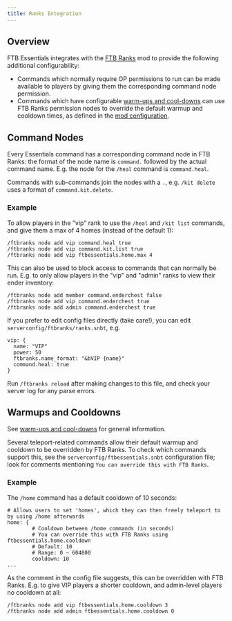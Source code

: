 ```yaml
---
title: Ranks Integration
---
```


## Overview

FTB Essentials integrates with the [FTB Ranks](/docs/mods/suite/Ranks) mod to provide the following additional configurability:

* Commands which normally require OP permissions to run can be made available to players by giving them the corresponding command node permission.
* Commands which have configurable [warm-ups and cool-downs](/docs/mods/suite/Essentials/Warmups_Cooldowns) can use FTB Ranks permission nodes to override the default warmup and cooldown times, as defined in the [mod configuration](/docs/mods/suite/Essentials/Configuration).

## Command Nodes

Every Essentials command has a corresponding command node in FTB Ranks: the format of the node name is `command.` followed by the actual command name. E.g. the node for the `/heal` command is `command.heal`.

Commands with sub-commands join the nodes with a `.`, e.g. `/kit delete` uses a format of `command.kit.delete`.

### Example

To allow players in the "vip" rank to use the `/heal` and `/kit list` commands, and give them a max of 4 homes (instead of the default 1):

```
/ftbranks node add vip command.heal true
/ftbranks node add vip command.kit.list true
/ftbranks node add vip ftbessentials.home.max 4
```

This can also be used to block access to commands that can normally be run. E.g. to only allow players in the "vip" and "admin" ranks to view their ender inventory:

```
/ftbranks node add member command.enderchest false
/ftbranks node add vip command.enderchest true
/ftbranks node add admin command.enderchest true
```

If you prefer to edit config files directly (take care!), you can edit `serverconfig/ftbranks/ranks.snbt`, e.g.

```
vip: {
  name: "VIP"
  power: 50
  ftbranks.name_format: "&bVIP {name}"
  command.heal: true
}
```

Run `/ftbranks reload` after making changes to this file, and check your server log for any parse errors.

## Warmups and Cooldowns

See [warm-ups and cool-downs](/docs/mods/suite/Essentials/Warmups_Cooldowns) for general information.

Several teleport-related commands allow their default warmup and cooldown to be overridden by FTB Ranks. To check which commands support this, see the `serverconfig/ftbessentials.snbt` configuration file; look for comments mentioning `You can override this with FTB Ranks`.

### Example

The `/home` command has a default cooldown of 10 seconds:

```
# Allows users to set 'homes', which they can then freely teleport to by using /home afterwards
home: {
        # Cooldown between /home commands (in seconds)
        # You can override this with FTB Ranks using ftbessentials.home.cooldown
        # Default: 10
        # Range: 0 ~ 604800
        cooldown: 10
...
```

As the comment in the config file suggests, this can be overridden with FTB Ranks. E.g. to give VIP players a shorter cooldown, and admin-level players no cooldown at all:

```
/ftbranks node add vip ftbessentials.home.cooldown 3
/ftbranks node add admin ftbessentials.home.cooldown 0
```
